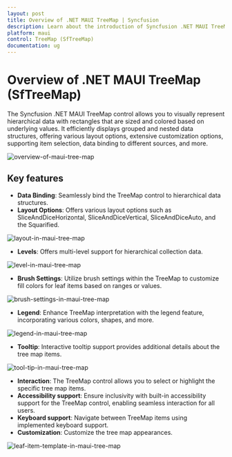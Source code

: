 ```yaml
---
layout: post
title: Overview of .NET MAUI TreeMap | Syncfusion
description: Learn about the introduction of Syncfusion .NET MAUI TreeMap(STreeMap) control, its basic features, and the functionalities of treemap.
platform: maui
control: TreeMap (SfTreeMap)
documentation: ug
---
```

 
# Overview of .NET MAUI TreeMap (SfTreeMap)

The Syncfusion .NET MAUI TreeMap control allows you to visually represent hierarchical data with rectangles that are sized and colored based on underlying values. It efficiently displays grouped and nested data structures, offering various layout options, extensive customization options, supporting item selection, data binding to different sources, and more.

 ![overview-of-maui-tree-map](images/overview/overview-of-maui-tree-map.png)

## Key features 
 
 * **Data Binding**: Seamlessly bind the TreeMap control to hierarchical data structures.
 * **Layout Options**: Offers various layout options such as SliceAndDiceHorizontal, SliceAndDiceVertical, SliceAndDiceAuto, and the Squarified.

 ![layout-in-maui-tree-map](images/overview/layout-in-maui-tree-map.png)

 * **Levels**: Offers multi-level support for hierarchical collection data.

 ![level-in-maui-tree-map](images/overview/level-in-maui-tree-map.png)

 * **Brush Settings**: Utilize brush settings within the TreeMap to customize fill colors for leaf items based on ranges or values.

![brush-settings-in-maui-tree-map](images/overview/brush-settings-in-maui-tree-map.png)

 * **Legend**: Enhance TreeMap interpretation with the legend feature, incorporating various colors, shapes, and more. 

![legend-in-maui-tree-map](images/overview/legend-in-maui-tree-map.png)

 * **Tooltip**: Interactive tooltip support provides additional details about the tree map items.

![tool-tip-in-maui-tree-map](images/overview/tool-tip-in-maui-tree-map.gif)

 * **Interaction**: The TreeMap control allows you to select or highlight the specific tree map items.
 * **Accessibility support**:  Ensure inclusivity with built-in accessibility support for the TreeMap control, enabling seamless interaction for all users.
 * **Keyboard support**: Navigate between TreeMap items using implemented keyboard support.
 * **Customization**: Customize the tree map appearances.

 ![leaf-item-template-in-maui-tree-map](images/overview/leaf-item-template-in-maui-tree-map.png)